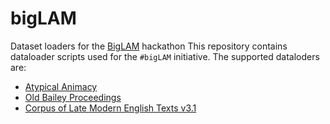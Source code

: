 # bigLAM
Dataset loaders for the [BigLAM](https://github.com/bigscience-workshop/lam) hackathon
This repository contains dataloader scripts used for the `#bigLAM` initiative. The supported dataloders are:
- [Atypical Animacy](https://huggingface.co/datasets/biglam/atypical_animacy)
- [Old Bailey Proceedings](https://huggingface.co/datasets/shamikbose89/old_bailey_proceedings)
- [Corpus of Late Modern English Texts v3.1](https://huggingface.co/datasets/shamikbose89/clmet_3_1)
